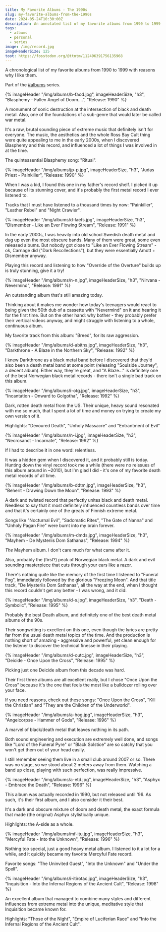 ```yaml
---
title: My Favorite Albums - The 1990s
slug: my-favorite-albums-from-the-1990s
date: 2024-05-24T10:30:00Z
description: An annotated list of my favorite albums from 1990 to 1999.
tags:
  - albums
  - personal
  - series
image: /img/record.jpg
imageHeaderSize: 125
toot: https://fosstodon.org/@ttntm/112496391756135968
---
```


A chronological list of my favorite albums from 1990 to 1999 with reasons why I like them.

Part of the [#albums](/tags/albums/) series.

<div class="hr shadow mt2 mb2"></div>

{% imageHeader "/img/albums/b-faod.jpg", imageHeaderSize, "h3", "Blasphemy - Fallen Angel of Doom....", "Release: 1990" %}

A monument of sonic destruction at the intersection of black and death metal. Also, one of the foundations of a sub-genre that would later be called war metal.

It's a raw, brutal sounding piece of extreme music that definitely isn't for everyone. The music, the aesthetics and the whole Ross Bay Cult thing were quite appealing to me in the early 2000s, when I discovered Blasphemy and this record, and influenced a lot of things I was involved in at the time.

The quintessential Blasphemy song: "Ritual".

{% imageHeader "/img/albums/jp-p.jpg", imageHeaderSize, "h3", "Judas Priest - Painkiller", "Release: 1990" %}

When I was a kid, I found this one in my father's record shelf. I picked it up because of its stunning cover, and it's probably the first metal record I ever listened to.

Tracks that I must have listened to a thousand times by now: "Painkiller", "Leather Rebel" and "Night Crawler".

{% imageHeader "/img/albums/d-laefs.jpg", imageHeaderSize, "h3", "Dismember - Like an Ever Flowing Stream", "Release: 1991" %}

In the early 2000s, I was heavily into old school Swedish death metal and dug up even the most obscure bands. Many of them were great, some even released albums. But nobody got close to "Like an Ever Flowing Stream" - ok, Carnage did ("Dark Recollections"), but they were essentially Amott + Dismember anyway.

Playing this record and listening to how "Override of the Overture" builds up is truly stunning, give it a try!

{% imageHeader "/img/albums/n-n.jpg", imageHeaderSize, "h3", "Nirvana - Nevermind", "Release: 1991" %}

An outstanding album that's still amazing today.

Thinking about it makes me wonder how today's teenagers would react to being given the 50th dub of a cassette with "Nevermind" on it and hearing it for the first time. But on the other hand: why bother - they probably prefer their vertical videos anyway, and might struggle with listening to a whole, continuous album.

My favorite track from this album: "Breed", for its raw aggression.

{% imageHeader "/img/albums/d-abitns.jpg", imageHeaderSize, "h3", "Darkthrone - A Blaze in the Northern Sky", "Release: 1992" %}

I knew Darkthrone as a black metal band before I discovered that they'd also been a death metal band at some point (releasing "Soulside Journey", a decent album). Either way, they're great, and "A Blaze..." is definitely one of the best Norwegian black metal records - there isn't a single bad track on this album.

{% imageHeader "/img/albums/i-otg.jpg", imageHeaderSize, "h3", "Incantation - Onward to Golgotha", "Release: 1992" %}

Dark, rotten death metal from the US. Their unique, heavy sound resonated with me so much, that I spent a lot of time and money on trying to create my own version of it.

Highlights: "Devoured Death", "Unholy Massacre" and "Entrantment of Evil"

{% imageHeader "/img/albums/n-i.jpg", imageHeaderSize, "h3", "Necrosanct - Incarnate", "Release: 1992" %}

If I had to describe it in one word: relentless.

It was a hidden gem when I discovered it, and it probably still is today. Hunting down the vinyl record took me a while (there were no reissues of this album around in ~2010), but I'm glad I did - it's one of my favorite death metal records of all time.

{% imageHeader "/img/albums/b-ddtm.jpg", imageHeaderSize, "h3", "Beherit - Drawing Down the Moon", "Release: 1993" %}

A dark and twisted record that perfectly unites black and death metal. Needless to say that it most definitely influenced countless bands over time and that it's certainly one of the greats of Finnish extreme metal.

Songs like "Nocturnal Evil", "Sadomatic Rites", "The Gate of Nanna" and "Unholy Pagan Fire" were burnt into my brain forever.

{% imageHeader "/img/albums/m-dmds.jpg", imageHeaderSize, "h3", "Mayhem - De Mysteriis Dom Sathanas", "Release: 1994" %}

_The_ Mayhem album. I don't care much for what came after it.

Also, probably the (first?) peak of Norwegian black metal. A dark and evil sounding masterpiece that cuts through your ears like a razor.

There's nothing quite like the memory of the first time I listened to "Funeral Fog", immediately followed by the glorious "Freezing Moon". And that title track, "De Mysteriis Dom Sathanas", all the way at the end, when I thought this record couldn't get any better - I was wrong, and it did.

{% imageHeader "/img/albums/d-s.jpg", imageHeaderSize, "h3", "Death - Symbolic", "Release: 1995" %}

Probably the best Death album, and definitely one of the best death metal albums of the 90s.

Their songwriting is excellent on this one, even though the lyrics are pretty far from the usual death metal topics of the time. And the production is nothing short of amazing - aggressive and powerful, yet clean enough for the listener to discover the technical finesse in their playing.

{% imageHeader "/img/albums/d-outc.jpg", imageHeaderSize, "h3", "Deicide - Once Upon the Cross", "Release: 1995" %}

Picking just one Deicide album from this decade was hard.

Their first three albums are all excellent really, but I chose "Once Upon the Cross" because it's the one that feels the most like a bulldozer rolling over your face.

If you need reasons, check out these songs: "Once Upon the Cross", "Kill the Christian" and "They are the Children of the Underworld".

{% imageHeader "/img/albums/a-hog.jpg", imageHeaderSize, "h3", "Angelcorpse - Hammer of Gods", "Release: 1996" %}

A marvel of black/death metal that leaves nothing in its path.

Both sound engineering and execution are extremely well done, and songs like "Lord of the Funeral Pyre" or "Black Solstice" are so catchy that you won't get them out of your head easily.

I still remember seeing them live in a small club around 2007 or so. There was no stage, so we stood about 2 meters away from them. Watching a band up close, playing with such perfection, was really impressive.

{% imageHeader "/img/albums/a-etd.jpg", imageHeaderSize, "h3", "Asphyx - Embrace the Death", "Release: 1996" %}

This album was actually recorded in 1990, but not released until '96. As such, it's their first album, and I also consider it their best.

It's a dark and obscure mixture of doom and death metal, the exact formula that made (the original) Asphyx stylistically unique.

Highlights: the A-side as a whole.

{% imageHeader "/img/albums/mf-itu.jpg", imageHeaderSize, "h3", "Mercyful Fate - Into the Unknown", "Release: 1996" %}

Nothing too special, just a good heavy metal album. I listened to it a lot for a while, and it quickly became my favorite Mercyful Fate record.

Favorite songs: "The Uninvited Guest", "Into the Unknown" and "Under the Spell".

{% imageHeader "/img/albums/i-itirotac.jpg", imageHeaderSize, "h3", "Inquisition - Into the Infernal Regions of the Ancient Cult", "Release: 1998" %}

An excellent album that managed to combine many styles and different influences from extreme metal into the unique, meditative style that Inquisition became known for.

Highlights: "Those of the Night", "Empire of Luciferian Race" and "Into the Infernal Regions of the Ancient Cult".
